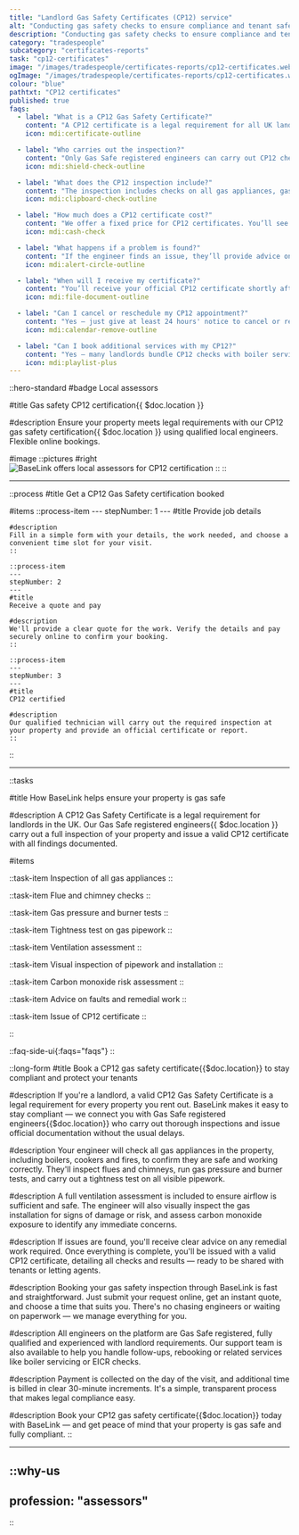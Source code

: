 ```yaml
---
title: "Landlord Gas Safety Certificates (CP12) service"
alt: "Conducting gas safety checks to ensure compliance and tenant safety"
description: "Conducting gas safety checks to ensure compliance and tenant safety"
category: "tradespeople"
subcategory: "certificates-reports"
task: "cp12-certificates"
image: "/images/tradespeople/certificates-reports/cp12-certificates.webp"
ogImage: "/images/tradespeople/certificates-reports/cp12-certificates.webp"
colour: "blue"
pathtxt: "CP12 certificates"
published: true
faqs:
  - label: "What is a CP12 Gas Safety Certificate?"
    content: "A CP12 certificate is a legal requirement for all UK landlords. It confirms that all gas appliances, pipework, and flues in a rental property have been checked and are safe to use. You’ll need to renew it every 12 months."
    icon: mdi:certificate-outline

  - label: "Who carries out the inspection?"
    content: "Only Gas Safe registered engineers can carry out CP12 checks. All BaseLink engineers are fully qualified, registered, and experienced with landlord requirements. You’re in safe hands."
    icon: mdi:shield-check-outline

  - label: "What does the CP12 inspection include?"
    content: "The inspection includes checks on all gas appliances, gas pressure and burner tests, flue and chimney checks, pipework integrity testing, ventilation assessment, and a carbon monoxide risk check. You’ll receive full documentation afterward."
    icon: mdi:clipboard-check-outline

  - label: "How much does a CP12 certificate cost?"
    content: "We offer a fixed price for CP12 certificates. You’ll see your quote instantly when booking. We collect your payment method upfront, and the full amount is charged on the day of the visit — no hidden fees."
    icon: mdi:cash-check

  - label: "What happens if a problem is found?"
    content: "If the engineer finds an issue, they’ll provide advice on what needs fixing to bring the installation up to standard. You can then rebook through BaseLink to complete any remedial work."
    icon: mdi:alert-circle-outline

  - label: "When will I receive my certificate?"
    content: "You’ll receive your official CP12 certificate shortly after the inspection — usually within 24 hours. It will detail the checks carried out and the outcome of each test."
    icon: mdi:file-document-outline

  - label: "Can I cancel or reschedule my CP12 appointment?"
    content: "Yes — just give at least 24 hours' notice to cancel or reschedule free of charge. You can manage this through your BaseLink account or by contacting our support team."
    icon: mdi:calendar-remove-outline

  - label: "Can I book additional services with my CP12?"
    content: "Yes — many landlords bundle CP12 checks with boiler servicing, EICR reports, or PAT testing. You can add extra services when booking or request them via your account dashboard."
    icon: mdi:playlist-plus
---
```


::hero-standard
#badge
Local assessors

#title
Gas safety CP12 certification{{ $doc.location }}

#description
Ensure your property meets legal requirements with our CP12 gas safety certification{{ $doc.location }} using qualified local engineers. Flexible online bookings.

#image
    ::pictures
    #right
    ![BaseLink offers local assessors for CP12 certification](/images/tradespeople/certificates-reports/cp12-certificates.webp)
    ::
::

---

::process
#title
Get a CP12 Gas Safety certification booked

#items
    ::process-item
    ---
    stepNumber: 1
    ---
    #title
    Provide job details

    #description
    Fill in a simple form with your details, the work needed, and choose a convenient time slot for your visit.
    ::
    
    ::process-item
    ---
    stepNumber: 2
    ---
    #title
    Receive a quote and pay

    #description
    We'll provide a clear quote for the work. Verify the details and pay securely online to confirm your booking.
    ::

    ::process-item
    ---
    stepNumber: 3
    ---
    #title
    CP12 certified

    #description
    Our qualified technician will carry out the required inspection at your property and provide an official certificate or report.
    ::
::

---

::tasks

#title
How BaseLink helps ensure your property is gas safe

#description
A CP12 Gas Safety Certificate is a legal requirement for landlords in the UK. Our Gas Safe registered engineers{{ $doc.location }} carry out a full inspection of your property and issue a valid CP12 certificate with all findings documented.

#items

  ::task-item
  Inspection of all gas appliances
  ::

  ::task-item
  Flue and chimney checks
  ::

  ::task-item
  Gas pressure and burner tests
  ::

  ::task-item
  Tightness test on gas pipework
  ::

  ::task-item
  Ventilation assessment
  ::

  ::task-item
  Visual inspection of pipework and installation
  ::

  ::task-item
  Carbon monoxide risk assessment
  ::

  ::task-item
  Advice on faults and remedial work
  ::

  ::task-item
  Issue of CP12 certificate
  ::

::


::faq-side-ui{:faqs="faqs"}
::


::long-form
#title
Book a CP12 gas safety certificate{{$doc.location}} to stay compliant and protect your tenants

#description
If you're a landlord, a valid CP12 Gas Safety Certificate is a legal requirement for every property you rent out. BaseLink makes it easy to stay compliant — we connect you with Gas Safe registered engineers{{$doc.location}} who carry out thorough inspections and issue official documentation without the usual delays.

#description
Your engineer will check all gas appliances in the property, including boilers, cookers and fires, to confirm they are safe and working correctly. They'll inspect flues and chimneys, run gas pressure and burner tests, and carry out a tightness test on all visible pipework.

#description
A full ventilation assessment is included to ensure airflow is sufficient and safe. The engineer will also visually inspect the gas installation for signs of damage or risk, and assess carbon monoxide exposure to identify any immediate concerns.

#description
If issues are found, you'll receive clear advice on any remedial work required. Once everything is complete, you'll be issued with a valid CP12 certificate, detailing all checks and results — ready to be shared with tenants or letting agents.

#description
Booking your gas safety inspection through BaseLink is fast and straightforward. Just submit your request online, get an instant quote, and choose a time that suits you. There's no chasing engineers or waiting on paperwork — we manage everything for you.

#description
All engineers on the platform are Gas Safe registered, fully qualified and experienced with landlord requirements. Our support team is also available to help you handle follow-ups, rebooking or related services like boiler servicing or EICR checks.

#description
Payment is collected on the day of the visit, and additional time is billed in clear 30-minute increments. It's a simple, transparent process that makes legal compliance easy.

#description
Book your CP12 gas safety certificate{{$doc.location}} today with BaseLink — and get peace of mind that your property is gas safe and fully compliant.
::

---

::why-us
---
profession: "assessors"
---
::